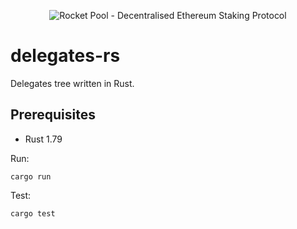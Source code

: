 <p align="center">
  <img src="https://raw.githubusercontent.com/rocket-pool/rocketpool/master/images/logo.png?raw=true" alt="Rocket Pool - Decentralised Ethereum Staking Protocol" />
</p>

# delegates-rs

Delegates tree written in Rust.

## Prerequisites

- Rust 1.79

Run:

```
cargo run
```

Test:

```
cargo test
```
